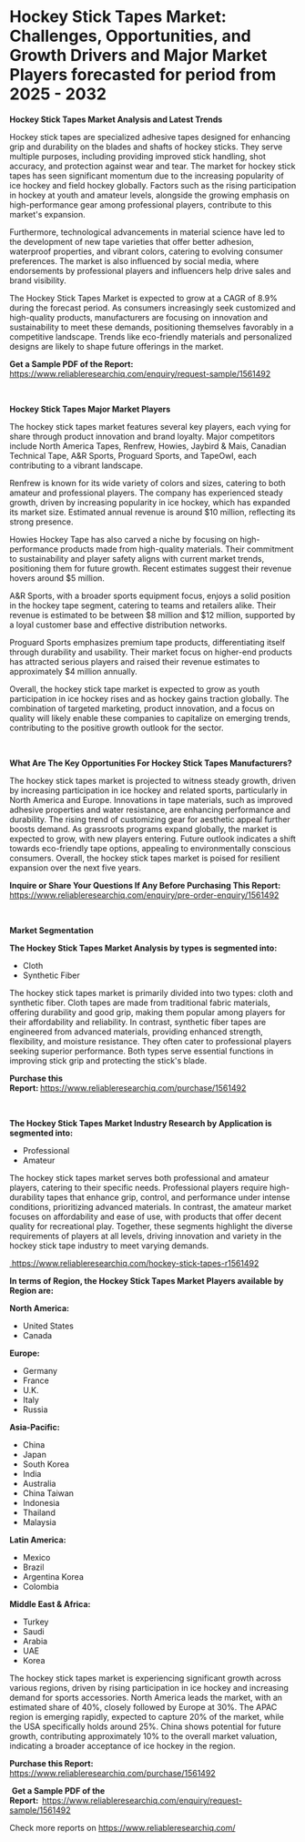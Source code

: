 <p><h1>Hockey Stick Tapes Market: Challenges, Opportunities, and Growth Drivers and Major Market Players forecasted for period from 2025 - 2032</h1></p><p><strong>Hockey Stick Tapes Market Analysis and Latest Trends</strong></p>
<p><p>Hockey stick tapes are specialized adhesive tapes designed for enhancing grip and durability on the blades and shafts of hockey sticks. They serve multiple purposes, including providing improved stick handling, shot accuracy, and protection against wear and tear. The market for hockey stick tapes has seen significant momentum due to the increasing popularity of ice hockey and field hockey globally. Factors such as the rising participation in hockey at youth and amateur levels, alongside the growing emphasis on high-performance gear among professional players, contribute to this market's expansion.</p><p>Furthermore, technological advancements in material science have led to the development of new tape varieties that offer better adhesion, waterproof properties, and vibrant colors, catering to evolving consumer preferences. The market is also influenced by social media, where endorsements by professional players and influencers help drive sales and brand visibility.</p><p>The Hockey Stick Tapes Market is expected to grow at a CAGR of 8.9% during the forecast period. As consumers increasingly seek customized and high-quality products, manufacturers are focusing on innovation and sustainability to meet these demands, positioning themselves favorably in a competitive landscape. Trends like eco-friendly materials and personalized designs are likely to shape future offerings in the market.</p></p>
<p><strong>Get a Sample PDF of the Report:&nbsp;</strong> <a href="https://www.reliableresearchiq.com/enquiry/request-sample/1561492?utm_campaign=2265&utm_medium=2&utm_source=Github&utm_content=ia&utm_term=31032025&utm_id=hockey-stick-tapes">https://www.reliableresearchiq.com/enquiry/request-sample/1561492</a></p>
<p>&nbsp;</p>
<p><strong>Hockey Stick Tapes Major Market Players</strong></p>
<p><p>The hockey stick tapes market features several key players, each vying for share through product innovation and brand loyalty. Major competitors include North America Tapes, Renfrew, Howies, Jaybird & Mais, Canadian Technical Tape, A&R Sports, Proguard Sports, and TapeOwl, each contributing to a vibrant landscape.</p><p>Renfrew is known for its wide variety of colors and sizes, catering to both amateur and professional players. The company has experienced steady growth, driven by increasing popularity in ice hockey, which has expanded its market size. Estimated annual revenue is around $10 million, reflecting its strong presence.</p><p>Howies Hockey Tape has also carved a niche by focusing on high-performance products made from high-quality materials. Their commitment to sustainability and player safety aligns with current market trends, positioning them for future growth. Recent estimates suggest their revenue hovers around $5 million.</p><p>A&R Sports, with a broader sports equipment focus, enjoys a solid position in the hockey tape segment, catering to teams and retailers alike. Their revenue is estimated to be between $8 million and $12 million, supported by a loyal customer base and effective distribution networks.</p><p>Proguard Sports emphasizes premium tape products, differentiating itself through durability and usability. Their market focus on higher-end products has attracted serious players and raised their revenue estimates to approximately $4 million annually.</p><p>Overall, the hockey stick tape market is expected to grow as youth participation in ice hockey rises and as hockey gains traction globally. The combination of targeted marketing, product innovation, and a focus on quality will likely enable these companies to capitalize on emerging trends, contributing to the positive growth outlook for the sector.</p></p>
<p>&nbsp;</p>
<p><strong>What Are The Key Opportunities For Hockey Stick Tapes Manufacturers?</strong></p>
<p><p>The hockey stick tapes market is projected to witness steady growth, driven by increasing participation in ice hockey and related sports, particularly in North America and Europe. Innovations in tape materials, such as improved adhesive properties and water resistance, are enhancing performance and durability. The rising trend of customizing gear for aesthetic appeal further boosts demand. As grassroots programs expand globally, the market is expected to grow, with new players entering. Future outlook indicates a shift towards eco-friendly tape options, appealing to environmentally conscious consumers. Overall, the hockey stick tapes market is poised for resilient expansion over the next five years.</p></p>
<p><strong>Inquire or Share Your Questions If Any Before Purchasing This Report:</strong> <a href="https://www.reliableresearchiq.com/enquiry/pre-order-enquiry/1561492?utm_campaign=2265&utm_medium=2&utm_source=Github&utm_content=ia&utm_term=31032025&utm_id=hockey-stick-tapes">https://www.reliableresearchiq.com/enquiry/pre-order-enquiry/1561492</a></p>
<p>&nbsp;</p>
<p><strong>Market Segmentation</strong></p>
<p><strong>The Hockey Stick Tapes Market Analysis by types is segmented into:</strong></p>
<p><ul><li>Cloth</li><li>Synthetic Fiber</li></ul></p>
<p><p>The hockey stick tapes market is primarily divided into two types: cloth and synthetic fiber. Cloth tapes are made from traditional fabric materials, offering durability and good grip, making them popular among players for their affordability and reliability. In contrast, synthetic fiber tapes are engineered from advanced materials, providing enhanced strength, flexibility, and moisture resistance. They often cater to professional players seeking superior performance. Both types serve essential functions in improving stick grip and protecting the stick's blade.</p></p>
<p><strong>Purchase this Report:&nbsp;</strong><a href="https://www.reliableresearchiq.com/purchase/1561492?utm_campaign=2265&utm_medium=2&utm_source=Github&utm_content=ia&utm_term=31032025&utm_id=hockey-stick-tapes">https://www.reliableresearchiq.com/purchase/1561492</a></p>
<p>&nbsp;</p>
<p><strong>The Hockey Stick Tapes Market Industry Research by Application is segmented into:</strong></p>
<p><ul><li>Professional</li><li>Amateur</li></ul></p>
<p><p>The hockey stick tapes market serves both professional and amateur players, catering to their specific needs. Professional players require high-durability tapes that enhance grip, control, and performance under intense conditions, prioritizing advanced materials. In contrast, the amateur market focuses on affordability and ease of use, with products that offer decent quality for recreational play. Together, these segments highlight the diverse requirements of players at all levels, driving innovation and variety in the hockey stick tape industry to meet varying demands.</p></p>
<p><a href="https://www.reliableresearchiq.com/hockey-stick-tapes-r1561492?utm_campaign=2265&utm_medium=2&utm_source=Github&utm_content=ia&utm_term=31032025&utm_id=hockey-stick-tapes">&nbsp;https://www.reliableresearchiq.com/hockey-stick-tapes-r1561492</a></p>
<p><strong>In terms of Region, the Hockey Stick Tapes Market Players available by Region are:</strong></p>
<p>
    <p> <strong> North America: </strong>
        <ul>
            <li>United States</li>
            <li>Canada</li>
        </ul>
        </p> 
    <p> <strong> Europe: </strong>
        <ul>
            <li>Germany</li>
            <li>France</li>
            <li>U.K.</li>
            <li>Italy</li>
            <li>Russia</li>
        </ul>
        </p> 
    <p> <strong> Asia-Pacific: </strong>
        <ul>
            <li>China</li>
            <li>Japan</li>
            <li>South Korea</li>
            <li>India</li>
            <li>Australia</li>
            <li>China Taiwan</li>
            <li>Indonesia</li>
            <li>Thailand</li>
            <li>Malaysia</li>
        </ul>
        </p> 
    <p> <strong> Latin America: </strong>
        <ul>
            <li>Mexico</li>
            <li>Brazil</li>
            <li>Argentina Korea</li>
            <li>Colombia</li>
        </ul>
        </p> 
    <p> <strong> Middle East & Africa: </strong>
        <ul>
            <li>Turkey</li>
            <li>Saudi</li>
            <li>Arabia</li>
            <li>UAE</li>
            <li>Korea</li>
        </ul>
    </p>
    </p>
<p><p>The hockey stick tapes market is experiencing significant growth across various regions, driven by rising participation in ice hockey and increasing demand for sports accessories. North America leads the market, with an estimated share of 40%, closely followed by Europe at 30%. The APAC region is emerging rapidly, expected to capture 20% of the market, while the USA specifically holds around 25%. China shows potential for future growth, contributing approximately 10% to the overall market valuation, indicating a broader acceptance of ice hockey in the region.</p></p>
<p><strong>Purchase this Report: </strong><a href="https://www.reliableresearchiq.com/purchase/1561492?utm_campaign=2265&utm_medium=2&utm_source=Github&utm_content=ia&utm_term=31032025&utm_id=hockey-stick-tapes">https://www.reliableresearchiq.com/purchase/1561492</a></p>
<p>&nbsp;<strong>Get a Sample PDF of the Report:&nbsp;&nbsp;</strong><a href="https://www.reliableresearchiq.com/enquiry/request-sample/1561492?utm_campaign=2265&utm_medium=2&utm_source=Github&utm_content=ia&utm_term=31032025&utm_id=hockey-stick-tapes">https://www.reliableresearchiq.com/enquiry/request-sample/1561492</a></p>
<p><strong></strong></p>
<p>Check more reports on <a href="https://www.reliableresearchiq.com/?utm_campaign=2265&utm_medium=2&utm_source=Github&utm_content=ia&utm_term=31032025&utm_id=hockey-stick-tapes">https://www.reliableresearchiq.com/</a></p>